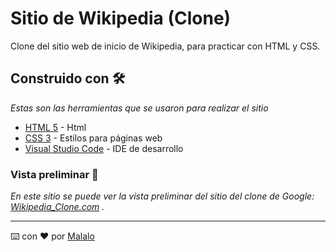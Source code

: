 # Sitio de Wikipedia (Clone)
Clone del sitio web de inicio de Wikipedia, para practicar con HTML y CSS.

## Construido con 🛠️

_Estas son las herramientas que se usaron para realizar el sitio_

* [HTML 5](https://www.w3schools.com/html/default.asp) - Html
* [CSS 3](https://www.w3schools.com/css/default.asp) - Estilos para páginas web
* [Visual Studio Code](https://code.visualstudio.com/) - IDE de desarrollo

### Vista preliminar 🚀

_En este sitio se puede ver la vista preliminar del sitio del clone de Google: [Wikipedia_Clone.com](https://m4lal0.github.io/Wikipedia_Clone/) ._

---
⌨️ con ❤️ por [Malalo](https://github.com/m4lal0)

